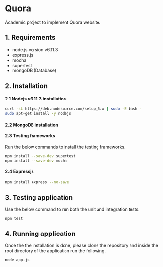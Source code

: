 # Quora
Academic project to implement Quora website. 

## 1. Requirements
- node.js version v6.11.3
- express.js
- mocha
- supertest
- mongoDB (Database)

## 2. Installation
#### 2.1 Nodejs v6.11.3 installation
```sh
curl -sL https://deb.nodesource.com/setup_6.x | sudo -E bash -
sudo apt-get install -y nodejs
```
#### 2.2 MongoDB installation


#### 2.3 Testing frameworks
Run the below commands to install the testing frameworks.
```sh
npm install --save-dev supertest
npm install --save-dev mocha
```
#### 2.4 Expressjs
```sh
npm install express --no-save
```
## 3. Testing application
Use the below command to run both the unit and integration tests.
```sh
npm test
```

## 4. Running application
Once the the installation is done, please clone the repository and inside the root directory of the application run the following.

```sh
node app.js
```
